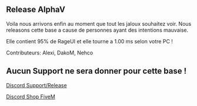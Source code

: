 ## Release AlphaV

Voila nous arrivons enfin au moment que tout les jaloux souhaitez voir.
Nous releasons cette base a cause de personnes ayant des intentions mauvaise.

Elle contient 95% de RageUI et elle tourne a 1.00 ms selon votre PC !

Contributeurs: Alexi, DakoM, Nehco

## Aucun Support ne sera donner pour cette base !

[Discord Support/Release](https://discord.gg/EBfXQ94ewu)


[Discord Shop FiveM](https://discord.gg/mUmeeUsFcU)
